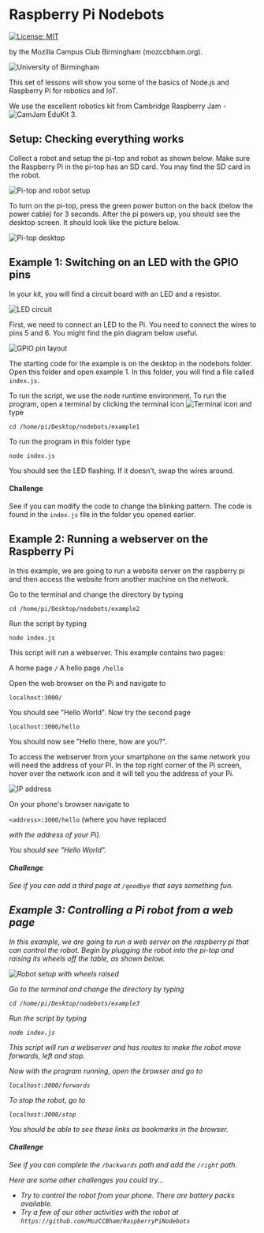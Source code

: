 # Raspberry Pi Nodebots

[![License: MIT](https://img.shields.io/badge/License-MIT-yellow.svg)](https://opensource.org/licenses/MIT)

by the Mozilla Campus Club Birmingham (mozccbham.org).

![University of Birmingham](/images/uob_logo.png?raw=true)

This set of lessons will show you some of the basics of Node.js and Raspberry Pi for robotics and IoT. 

We use the excellent robotics kit from Cambridge Raspberry Jam - ![CamJam EduKit 3](http://camjam.me/?page_id=618).

## Setup: Checking everything works

Collect a robot and setup the pi-top and robot as shown below.  Make sure the Raspberry Pi in the pi-top has an SD card. You may find the SD card in the robot.

![Pi-top and robot setup](/images/CEEDsetup.jpg?raw=true)

To turn on the pi-top, press the green power button on the back (below the power cable) for 3 seconds.  After the pi powers up, you should see the desktop screen. It should look like the picture below.

![Pi-top desktop](/images/PiDesktop.jpg?raw=true)

## Example 1: Switching on an LED with the GPIO pins

In your kit, you will find a circuit board with an LED and a resistor.

![LED circuit](/images/Circuit.jpg?raw=true)

First, we need to connect an LED to the Pi. You need to connect the wires to pins 5 and 6. You might find the pin diagram below useful.

![GPIO pin layout](/images/GPIO_PinLayout.png?raw=true)

The starting code for the example is on the desktop in the nodebots folder. Open this folder and open example 1. In this folder, you will find a file called `index.js`.

To run the script, we use the node runtime environment. To run the program, open a terminal by clicking the terminal icon ![Terminal icon](/images/terminalIcon.png?raw=true) and type

`cd /home/pi/Desktop/nodebots/example1`

To run the program in this folder type

`node index.js`

You should see the LED flashing. If it doesn't, swap the wires around.

#### Challenge

See if you can modify the code to change the blinking pattern. The code is found in the `index.js` file in the folder you opened earlier.

## Example 2: Running a webserver on the Raspberry Pi

In this example, we are going to run a website server on the raspberry pi and then access the website from another machine on the network.

Go to the terminal and change the directory by typing

`cd /home/pi/Desktop/nodebots/example2`

Run the script by typing

`node index.js`

This script will run a webserver. This example contains two pages:

A home page     `/`
A hello page    `/hello`

Open the web browser on the Pi and navigate to

`localhost:3000/`                

You should see "Hello World". Now try the second page

`localhost:3000/hello`

You should now see "Hello there, how are you?".

To access the webserver from your smartphone on the same network you will need the address of your Pi. In the top right corner of the Pi screen, hover over the network icon and it will tell you the address of your Pi.

![IP address](/images/IP_address.jpg?raw=true)

On your phone's browser navigate to

`<address>:3000/hello` (where you have replaced <address> with the address of your Pi).

You should see "Hello World".

#### Challenge

See if you can add a third page at `/goodbye` that says something fun.

## Example 3: Controlling a Pi robot from a web page

In this example, we are going to run a web server on the raspberry pi that can control the robot.  Begin by plugging the robot into the pi-top and raising its wheels off the table, as shown below.

![Robot setup with wheels raised](/images/Robot.jpg?raw=true)

Go to the terminal and change the directory by typing

`cd /home/pi/Desktop/nodebots/example3`

Run the script by typing

`node index.js`

This script will run a webserver and has routes to make the robot move forwards, left and stop.

Now with the program running, open the browser and go to

`localhost:3000/forwards`

To stop the robot, go to

`localhost:3000/stop`

You should be able to see these links as bookmarks in the browser.

#### Challenge

See if you can complete the `/backwards` path and add the `/right` path.


Here are some other challenges you could try...


* Try to control the robot from your phone. There are battery packs available.
* Try a few of our other activities with the robot at `https://github.com/MozCCBham/RaspberryPiNodebots`
